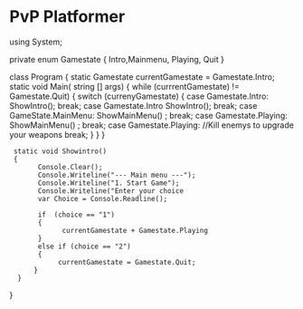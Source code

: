 # PvP Platformer 
using System;

private enum Gamestate { Intro,Mainmenu, Playing, Quit }

class Program
{
    static Gamestate currentGamestate = Gamestate.Intro;
    static void Main( string [] args)
    {
        while (currrentGamestate) != Gamestate.Quit)
        { 
             switch (currenyGamestate)
             { 
                 case Gamestate.Intro:
                     ShowIntro();
                     break;
                case Gamestate.Intro
                    ShowIntro();
                    break;
                case GameState.MainMenu:
                    ShowMainMenu() ;
                    break;
                case Gamestate.Playing:
                    ShowMainMenu() ;
                    break;
                case Gamestate.Playing:
                    //Kill enemys to upgrade your weapons
                      break;
                }
          }
    }

     static void Showintro()
     {
           Console.Clear();
           Console.Writeline("--- Main menu ---");
           Console.Writeline("1. Start Game");
           Console.Writeline("Enter your choice
           var Choice = Console.Readline();

           if  (choice == "1")
           {
                 currentGamestate + Gamestate.Playing
           }
           else if (choice == "2")
           {
                currentGamestate = Gamestate.Quit;
          }
      }
 }

                

                  
                    
                     
